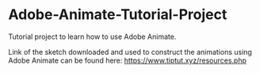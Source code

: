 # Adobe-Animate-Tutorial-Project
Tutorial project to learn how to use Adobe Animate.

Link of the sketch downloaded and used to construct the animations using Adobe Animate can be found here: https://www.tiptut.xyz/resources.php
